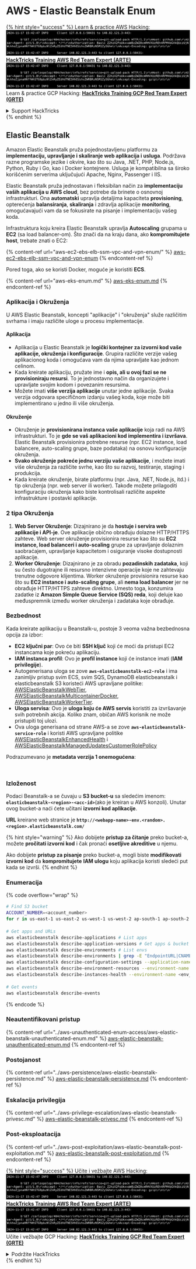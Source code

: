 # AWS - Elastic Beanstalk Enum

{% hint style="success" %}
Learn & practice AWS Hacking:<img src="../../../.gitbook/assets/image (1).png" alt="" data-size="line">[**HackTricks Training AWS Red Team Expert (ARTE)**](https://training.hacktricks.xyz/courses/arte)<img src="../../../.gitbook/assets/image (1).png" alt="" data-size="line">\
Learn & practice GCP Hacking: <img src="../../../.gitbook/assets/image (2).png" alt="" data-size="line">[**HackTricks Training GCP Red Team Expert (GRTE)**<img src="../../../.gitbook/assets/image (2).png" alt="" data-size="line">](https://training.hacktricks.xyz/courses/grte)

<details>

<summary>Support HackTricks</summary>

* Check the [**subscription plans**](https://github.com/sponsors/carlospolop)!
* **Join the** 💬 [**Discord group**](https://discord.gg/hRep4RUj7f) or the [**telegram group**](https://t.me/peass) or **follow** us on **Twitter** 🐦 [**@hacktricks\_live**](https://twitter.com/hacktricks\_live)**.**
* **Share hacking tricks by submitting PRs to the** [**HackTricks**](https://github.com/carlospolop/hacktricks) and [**HackTricks Cloud**](https://github.com/carlospolop/hacktricks-cloud) github repos.

</details>
{% endhint %}

## Elastic Beanstalk

Amazon Elastic Beanstalk pruža pojednostavljenu platformu za **implementaciju, upravljanje i skaliranje web aplikacija i usluga**. Podržava razne programske jezike i okvire, kao što su Java, .NET, PHP, Node.js, Python, Ruby i Go, kao i Docker kontejnere. Usluga je kompatibilna sa široko korišćenim serverima uključujući Apache, Nginx, Passenger i IIS.

Elastic Beanstalk pruža jednostavan i fleksibilan način za **implementaciju vaših aplikacija u AWS cloud**, bez potrebe da brinete o osnovnoj infrastrukturi. Ona **automatski** upravlja detaljima kapaciteta **provisioning**, opterećenja **balansiranja**, **skaliranja** i zdravlja aplikacije **monitoring**, omogućavajući vam da se fokusirate na pisanje i implementaciju vašeg koda.

Infrastruktura koju kreira Elastic Beanstalk upravlja **Autoscaling** grupama u **EC2** (sa load balancer-om). Što znači da na kraju dana, ako **kompromitujete host**, trebate znati o EC2:

{% content-ref url="aws-ec2-ebs-elb-ssm-vpc-and-vpn-enum/" %}
[aws-ec2-ebs-elb-ssm-vpc-and-vpn-enum](aws-ec2-ebs-elb-ssm-vpc-and-vpn-enum/)
{% endcontent-ref %}

Pored toga, ako se koristi Docker, moguće je koristiti **ECS**.

{% content-ref url="aws-eks-enum.md" %}
[aws-eks-enum.md](aws-eks-enum.md)
{% endcontent-ref %}

### Aplikacija i Okruženja

U AWS Elastic Beanstalk, koncepti "aplikacije" i "okruženja" služe različitim svrhama i imaju različite uloge u procesu implementacije.

#### Aplikacija

* Aplikacija u Elastic Beanstalk je **logički kontejner za izvorni kod vaše aplikacije, okruženja i konfiguracije**. Grupira različite verzije vašeg aplikacionog koda i omogućava vam da njima upravljate kao jednom celinom.
* Kada kreirate aplikaciju, pružate ime i **opis, ali u ovoj fazi se ne provisioniraju resursi**. To je jednostavno način da organizujete i upravljate svojim kodom i povezanim resursima.
* Možete imati **više verzija aplikacije** unutar jedne aplikacije. Svaka verzija odgovara specifičnom izdanju vašeg koda, koje može biti implementirano u jedno ili više okruženja.

#### Okruženje

* Okruženje je **provisionirana instanca vaše aplikacije** koja radi na AWS infrastrukturi. To je **gde se vaš aplikacioni kod implementira i izvršava**. Elastic Beanstalk provisionira potrebne resurse (npr. EC2 instance, load balancere, auto-scaling grupe, baze podataka) na osnovu konfiguracije okruženja.
* **Svako okruženje pokreće jednu verziju vaše aplikacije**, i možete imati više okruženja za različite svrhe, kao što su razvoj, testiranje, staging i produkcija.
* Kada kreirate okruženje, birate platformu (npr. Java, .NET, Node.js, itd.) i tip okruženja (npr. web server ili worker). Takođe možete prilagoditi konfiguraciju okruženja kako biste kontrolisali različite aspekte infrastrukture i postavki aplikacije.

### 2 tipa Okruženja

1. **Web Server Okruženje**: Dizajnirano je da **hostuje i servira web aplikacije i API-je**. Ove aplikacije obično obrađuju dolazne HTTP/HTTPS zahteve. Web server okruženje provisionira resurse kao što su **EC2 instance, load balanceri i auto-scaling** grupe za upravljanje dolaznim saobraćajem, upravljanje kapacitetom i osiguranje visoke dostupnosti aplikacije.
2. **Worker Okruženje**: Dizajnirano je za obradu **pozadinskih zadataka**, koji su često dugotrajne ili resursno intenzivne operacije koje ne zahtevaju trenutne odgovore klijentima. Worker okruženje provisionira resurse kao što su **EC2 instance i auto-scaling grupe**, ali **nema load balancer** jer ne obrađuje HTTP/HTTPS zahteve direktno. Umesto toga, konzumira zadatke iz **Amazon Simple Queue Service (SQS) reda**, koji deluje kao međuspremnik između worker okruženja i zadataka koje obrađuje.

### Bezbednost

Kada kreirate aplikaciju u Beanstalk-u, postoje 3 veoma važna bezbednosna opcija za izbor:

* **EC2 ključni par**: Ovo će biti **SSH ključ** koji će moći da pristupi EC2 instancama koje pokreću aplikaciju.
* **IAM instanca profil**: Ovo je **profil instance** koji će instance imati (**IAM privilegije**).
* Autogenerisana uloga se zove **`aws-elasticbeanstalk-ec2-role`** i ima zanimljiv pristup svim ECS, svim SQS, DynamoDB elasticbeanstalk i elasticbeanstalk S3 koristeći AWS upravljane politike: [AWSElasticBeanstalkWebTier](https://us-east-1.console.aws.amazon.com/iam/home#/policies/arn:aws:iam::aws:policy/AWSElasticBeanstalkWebTier), [AWSElasticBeanstalkMulticontainerDocker](https://us-east-1.console.aws.amazon.com/iam/home#/policies/arn:aws:iam::aws:policy/AWSElasticBeanstalkMulticontainerDocker), [AWSElasticBeanstalkWorkerTier](https://us-east-1.console.aws.amazon.com/iam/home#/policies/arn:aws:iam::aws:policy/AWSElasticBeanstalkWorkerTier).
* **Uloga servisa**: Ovo je **uloga koju će AWS servis** koristiti za izvršavanje svih potrebnih akcija. Koliko znam, običan AWS korisnik ne može pristupiti toj ulozi.
* Ova uloga generisana od strane AWS-a se zove **`aws-elasticbeanstalk-service-role`** i koristi AWS upravljane politike [AWSElasticBeanstalkEnhancedHealth](https://us-east-1.console.aws.amazon.com/iam/home#/policies/arn:aws:iam::aws:policy/service-role/AWSElasticBeanstalkEnhancedHealth) i [AWSElasticBeanstalkManagedUpdatesCustomerRolePolicy](https://us-east-1.console.aws.amazon.com/iamv2/home?region=us-east-1#/roles/details/aws-elasticbeanstalk-service-role?section=permissions)

Podrazumevano je **metadata verzija 1 onemogućena**:

<figure><img src="../../../.gitbook/assets/image (103).png" alt=""><figcaption></figcaption></figure>

### Izloženost

Podaci Beanstalk-a se čuvaju u **S3 bucket-u** sa sledećim imenom: **`elasticbeanstalk-<region>-<acc-id>`**(ako je kreiran u AWS konzoli). Unutar ovog bucket-a naći ćete učitani **izvorni kod aplikacije**.

**URL** kreirane web stranice je **`http://<webapp-name>-env.<random>.<region>.elasticbeanstalk.com/`**

{% hint style="warning" %}
Ako dobijete **pristup za čitanje** preko bucket-a, možete **pročitati izvorni kod** i čak pronaći **osetljive akreditive** u njemu.

Ako dobijete **pristup za pisanje** preko bucket-a, mogli biste **modifikovati izvorni kod** da **kompromitujete** **IAM ulogu** koju aplikacija koristi sledeći put kada se izvrši.
{% endhint %}

### Enumeracija

{% code overflow="wrap" %}
```bash
# Find S3 bucket
ACCOUNT_NUMBER=<account_number>
for r in us-east-1 us-east-2 us-west-1 us-west-2 ap-south-1 ap-south-2 ap-northeast-1 ap-northeast-2 ap-northeast-3 ap-southeast-1 ap-southeast-2 ap-southeast-3 ca-central-1 eu-central-1 eu-central-2 eu-west-1 eu-west-2 eu-west-3 eu-north-1 sa-east-1 af-south-1 ap-east-1 eu-south-1 eu-south-2 me-south-1 me-central-1; do aws s3 ls elasticbeanstalk-$r-$ACCOUNT_NUMBER 2>/dev/null && echo "Found in: elasticbeanstalk-$r-$ACCOUNT_NUMBER"; done

# Get apps and URLs
aws elasticbeanstalk describe-applications # List apps
aws elasticbeanstalk describe-application-versions # Get apps & bucket name with source code
aws elasticbeanstalk describe-environments # List envs
aws elasticbeanstalk describe-environments | grep -E "EndpointURL|CNAME"
aws elasticbeanstalk describe-configuration-settings --application-name <app_name> --environment-name <env_name>
aws elasticbeanstalk describe-environment-resources --environment-name <env_name> # Get env info such as SQS used queues
aws elasticbeanstalk describe-instances-health --environment-name <env_name> # Get the instances of an environment

# Get events
aws elasticbeanstalk describe-events
```
{% endcode %}

### Neautentifikovani pristup

{% content-ref url="../aws-unauthenticated-enum-access/aws-elastic-beanstalk-unauthenticated-enum.md" %}
[aws-elastic-beanstalk-unauthenticated-enum.md](../aws-unauthenticated-enum-access/aws-elastic-beanstalk-unauthenticated-enum.md)
{% endcontent-ref %}

### Postojanost

{% content-ref url="../aws-persistence/aws-elastic-beanstalk-persistence.md" %}
[aws-elastic-beanstalk-persistence.md](../aws-persistence/aws-elastic-beanstalk-persistence.md)
{% endcontent-ref %}

### Eskalacija privilegija

{% content-ref url="../aws-privilege-escalation/aws-elastic-beanstalk-privesc.md" %}
[aws-elastic-beanstalk-privesc.md](../aws-privilege-escalation/aws-elastic-beanstalk-privesc.md)
{% endcontent-ref %}

### Post-eksploatacija

{% content-ref url="../aws-post-exploitation/aws-elastic-beanstalk-post-exploitation.md" %}
[aws-elastic-beanstalk-post-exploitation.md](../aws-post-exploitation/aws-elastic-beanstalk-post-exploitation.md)
{% endcontent-ref %}

{% hint style="success" %}
Učite i vežbajte AWS Hacking:<img src="../../../.gitbook/assets/image (1).png" alt="" data-size="line">[**HackTricks Training AWS Red Team Expert (ARTE)**](https://training.hacktricks.xyz/courses/arte)<img src="../../../.gitbook/assets/image (1).png" alt="" data-size="line">\
Učite i vežbajte GCP Hacking: <img src="../../../.gitbook/assets/image (2).png" alt="" data-size="line">[**HackTricks Training GCP Red Team Expert (GRTE)**<img src="../../../.gitbook/assets/image (2).png" alt="" data-size="line">](https://training.hacktricks.xyz/courses/grte)

<details>

<summary>Podržite HackTricks</summary>

* Proverite [**planove pretplate**](https://github.com/sponsors/carlospolop)!
* **Pridružite se** 💬 [**Discord grupi**](https://discord.gg/hRep4RUj7f) ili [**telegram grupi**](https://t.me/peass) ili **pratite** nas na **Twitteru** 🐦 [**@hacktricks\_live**](https://twitter.com/hacktricks\_live)**.**
* **Podelite hakerske trikove slanjem PR-ova na** [**HackTricks**](https://github.com/carlospolop/hacktricks) i [**HackTricks Cloud**](https://github.com/carlospolop/hacktricks-cloud) github repozitorijume.

</details>
{% endhint %}
